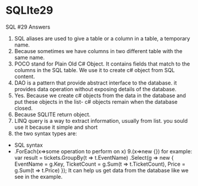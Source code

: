 # SQLIte29

SQL #29 Answers 

1. SQL aliases are used to give a table or a column in a table, a temporary name. 
2. Because sometimes we have columns in two different table with the same name.
3. POCO stand for Plain Old C# Object. It contains fields that match to the columns in the SQL table.  We use it to create c# object from SQL content.  
4. DAO is a pattern that provide abstract interface to the database. it provides data operation without exposing details of the database. 
5. Yes. Because we create c# objects from the data in the database and put these objects in the list- c# objects remain when the database closed.
6. Because SQLITE return object.
7. LINQ query is a way to extract information, usually from list.  you sould use it because it simple and short
8. the two syntax types are:
- SQL syntax
- .ForEach(x=>some operation to perform on x)
9.(x=>new {}) for example:
 var result = tickets.GroupBy(t => t.EventName)
                    .Select(g  => new { 
                             EventName = g.Key, 
                             TicketCount = g.Sum(t => t.TicketCount), 
                             Price = g.Sum(t => t.Price)
                    });
It can help us get data from the database like we see in the example.

